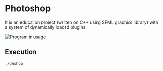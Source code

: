 # Photoshop
It is an education project (written on C++ using SFML graphics library) with a system of dynamically loaded plugins.

![Program in usage](relative%20example.png?raw=true)

## Execution
```./phshop```